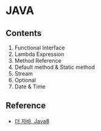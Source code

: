 # JAVA

## Contents
1. Functional Interface
2. Lambda Expression
3. Method Reference
4. Default method & Static method
5. Stream
6. Optional
7. Date & Time

## Reference
* [더 자바, Java8](https://www.inflearn.com/course/the-java-java8/dashboard)
